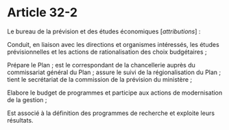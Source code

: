 # Article 32-2

Le bureau de la prévision et des études économiques [*attributions*] :

Conduit, en liaison avec les directions et organismes intéressés, les études prévisionnelles et les actions de rationalisation des choix budgétaires ;

Prépare le Plan ; est le correspondant de la chancellerie auprès du commissariat général du Plan ; assure le suivi de la régionalisation du Plan ; tient le secrétariat de la commission de la prévision du ministère ;

Elabore le budget de programmes et participe aux actions de modernisation de la gestion ;

Est associé à la définition des programmes de recherche et exploite leurs résultats.
